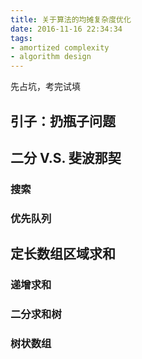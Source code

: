 ```yaml
---
title: 关于算法的均摊复杂度优化
date: 2016-11-16 22:34:34
tags:
- amortized complexity
- algorithm design
---
```


先占坑，考完试填

## 引子：扔瓶子问题

## 二分 V.S. 斐波那契

### 搜索

### 优先队列

## 定长数组区域求和

### 递增求和

### 二分求和树

### 树状数组
